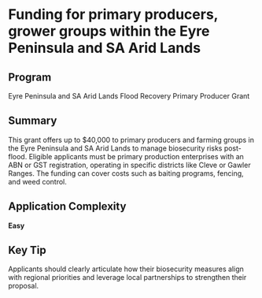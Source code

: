 # Funding for primary producers, grower groups within the Eyre Peninsula and SA Arid Lands
  
## Program
Eyre Peninsula and SA Arid Lands Flood Recovery Primary Producer Grant

## Summary
This grant offers up to $40,000 to primary producers and farming groups in the Eyre Peninsula and SA Arid Lands to manage biosecurity risks post-flood. Eligible applicants must be primary production enterprises with an ABN or GST registration, operating in specific districts like Cleve or Gawler Ranges. The funding can cover costs such as baiting programs, fencing, and weed control.

## Application Complexity
**Easy**

## Key Tip
Applicants should clearly articulate how their biosecurity measures align with regional priorities and leverage local partnerships to strengthen their proposal.
